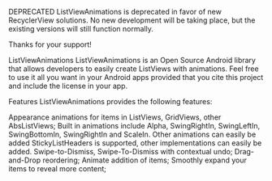 DEPRECATED
ListViewAnimations is deprecated in favor of new RecyclerView solutions. No new development will be taking place, but the existing versions will still function normally.

Thanks for your support!

ListViewAnimations
ListViewAnimations is an Open Source Android library that allows developers to easily create ListViews with animations. Feel free to use it all you want in your Android apps provided that you cite this project and include the license in your app.

Features
ListViewAnimations provides the following features:

Appearance animations for items in ListViews, GridViews, other AbsListViews;
Built in animations include Alpha, SwingRightIn, SwingLeftIn, SwingBottomIn, SwingRightIn and ScaleIn.
Other animations can easily be added
StickyListHeaders is supported, other implementations can easily be added.
Swipe-to-Dismiss, Swipe-To-Dismiss with contextual undo;
Drag-and-Drop reordering;
Animate addition of items;
Smoothly expand your items to reveal more content;
